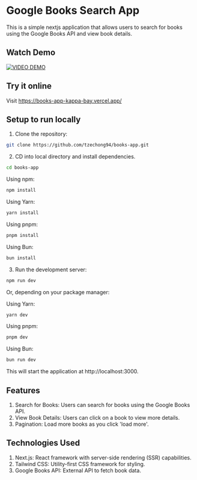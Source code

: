 # Google Books Search App

This is a simple nextjs application that allows users to search for books using the Google Books API and view book details.

## Watch Demo

[![VIDEO DEMO](https://img.youtube.com/vi/0Pn2xqPG9o0/0.jpg)](https://www.youtube.com/watch?v=0Pn2xqPG9o0)

## Try it online

Visit https://books-app-kappa-bay.vercel.app/

## Setup to run locally

1. Clone the repository:

```bash
git clone https://github.com/tzechong94/books-app.git
```

2. CD into local directory and install dependencies.

```bash
cd books-app
```

Using npm:

```bash
npm install
```

Using Yarn:

```bash
yarn install
```

Using pnpm:

```bash
pnpm install
```

Using Bun:

```bash
bun install
```

3. Run the development server:

```bash
npm run dev
```

Or, depending on your package manager:

Using Yarn:

```bash
yarn dev
```

Using pnpm:

```bash
pnpm dev
```

Using Bun:

```bash
bun run dev
```

This will start the application at http://localhost:3000.

## Features

1. Search for Books: Users can search for books using the Google Books API.
2. View Book Details: Users can click on a book to view more details.
3. Pagination: Load more books as you click 'load more'.

## Technologies Used

1. Next.js: React framework with server-side rendering (SSR) capabilities.
2. Tailwind CSS: Utility-first CSS framework for styling.
3. Google Books API: External API to fetch book data.
